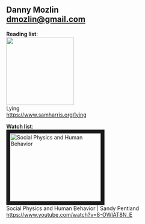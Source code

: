 Danny Mozlin  
dmozlin@gmail.com  
---------------------------------

**Reading list**:  
<img src="https://www.samharris.org/images/made/images/uploads/lying-big-cover_900_1360_s@2x.png" width="180" />  
Lying  
https://www.samharris.org/lying    
  
  
  
  
**Watch list**:  
<a href="http://www.youtube.com/watch?feature=player_embedded&v=8-OWlAT8N_E" target="_blank"><img src="http://img.youtube.com/vi/8-OWlAT8N_E/0.jpg" 
alt="Social Physics and Human Behavior" width="241" height="180" border="10" /></a>  
Social Physics and Human Behavior | Sandy Pentland  
https://www.youtube.com/watch?v=8-OWlAT8N_E
